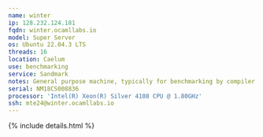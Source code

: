 ```yaml
---
name: winter
ip: 128.232.124.181
fqdn: winter.ocamllabs.io
model: Super Server
os: Ubuntu 22.04.3 LTS
threads: 16
location: Caelum
use: benchmarking
service: Sandmark
notes: General purpose machine, typically for benchmarking by compiler developers.  Primary users nickbarnes, polytypic, fabrice, sadiq, shakthi
serial: NM18CS008836
processor: 'Intel(R) Xeon(R) Silver 4108 CPU @ 1.80GHz'
ssh: mte24@winter.ocamllabs.io
---
```

{% include details.html %} 

